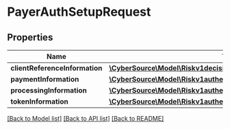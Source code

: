 # PayerAuthSetupRequest

## Properties
Name | Type | Description | Notes
------------ | ------------- | ------------- | -------------
**clientReferenceInformation** | [**\CyberSource\Model\Riskv1decisionsClientReferenceInformation**](Riskv1decisionsClientReferenceInformation.md) |  | [optional] 
**paymentInformation** | [**\CyberSource\Model\Riskv1authenticationsetupsPaymentInformation**](Riskv1authenticationsetupsPaymentInformation.md) |  | [optional] 
**processingInformation** | [**\CyberSource\Model\Riskv1authenticationsetupsProcessingInformation**](Riskv1authenticationsetupsProcessingInformation.md) |  | [optional] 
**tokenInformation** | [**\CyberSource\Model\Riskv1authenticationsetupsTokenInformation**](Riskv1authenticationsetupsTokenInformation.md) |  | [optional] 

[[Back to Model list]](../README.md#documentation-for-models) [[Back to API list]](../README.md#documentation-for-api-endpoints) [[Back to README]](../README.md)


